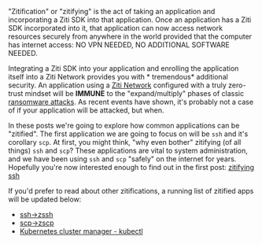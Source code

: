 "Zitification" or "zitifying" is the act of taking an application and incorporating a Ziti SDK into that application. Once an
application has a Ziti SDK incorporated into it, that application can now access network resources securely from anywhere in
the world provided that the computer has internet access: NO VPN NEEDED, NO ADDITIONAL SOFTWARE NEEDED.

Integrating a Ziti SDK into your application and enrolling the application itself into a Ziti Network provides you with *
tremendous* additional security. An application using a [Ziti Network][2] configured with a truly zero-trust mindset will be
**IMMUNE** to the "expand/multiply" phases of classic [ransomware attacks][1]. As recent events have shown, it's probably not
a case of if your application will be attacked, but when.

In these posts we're going to explore how common applications can be "zitified". The first application we are going to focus
on will be `ssh` and it's corollary `scp`. At first, you might think, "why even bother" zitifying (of all things) `ssh`
and `scp`? These applications are vital to system administration, and we have been using `ssh` and
`scp` "safely" on the internet for years. Hopefully you're now interested enough to find out in the first post:
[zitifying ssh][3]

If you'd prefer to read about other zitifications, a running list of zitified apps will be updated below:

* [ssh->zssh][3]
* [scp->zscp][4]
* [Kubernetes cluster manager - kubectl][5]

[1]: https://netfoundry.io/ztna-ransomware/
[2]: /ziti/overview.html#overview-of-a-ziti-network
[3]: /articles/zitification/zitifying-ssh/index.html
[4]: /articles/zitification/zitifying-scp/index.html
[5]: /articles/zitification/kubernetes/index.html